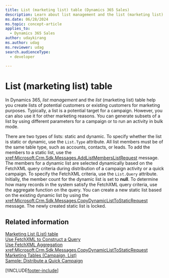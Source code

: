 ```yaml
---
title: List (marketing list) table (Dynamics 365 Sales)
description: Learn about list management and the list (marketing list) table that help you create lists of potential customers or existing customers for marketing purposes.
ms.date: 06/28/2024
ms.topic: concept-article
applies_to: 
  - Dynamics 365 Sales
author: udaykirang
ms.author: udag
ms.reviewer: udag
search.audienceType: 
  - developer

---
```

# List (marketing list) table

In Dynamics 365, *list management* and the *list* (marketing list) table help you create lists of potential customers or existing customers for marketing purposes. Typically, a list is a potential target for a campaign. However, you can also use it for other marketing reasons. You can generate subsets of a list by using different parameters for a campaign or to run an activity in bulk mode.  
  
 There are two types of lists: static and dynamic. To specify whether the list is static or dynamic, use the `List.Type` attribute. All list members must be of the same table type, such as accounts, contacts, or leads. To add the members to a static list, use the <xref:Microsoft.Crm.Sdk.Messages.AddListMembersListRequest> message. The members for a dynamic list are selected dynamically based on the FetchXML query criteria during distribution of a campaign activity or a quick campaign. To specify the FetchXML criteria, use the `List.Query` attribute. Initially, the member count for the dynamic list is set to **null**. To determine how many records in the system satisfy the FetchXML query criteria, use the aggregate function on the query. You can create a new static list based on the existing dynamic list by using the <xref:Microsoft.Crm.Sdk.Messages.CopyDynamicListToStaticRequest> message. The newly created static list is locked.  
  
## Related information  

 [Marketing List (List) table](../../developer/reference/entities/list.md)   
 [Use FetchXML to Construct a Query](/powerapps/developer/data-platform/use-fetchxml-construct-query)   
 [Use FetchXML Aggregation](/powerapps/developer/data-platform/use-fetchxml-aggregation)   
 <xref:Microsoft.Crm.Sdk.Messages.CopyDynamicListToStaticRequest>   
 [Marketing Tables (Campaign, List)](marketing-entities-campaign-list.md)   
 [Sample: Distribute a Quick Campaign](sample-distribute-a-quick-campaign.md)


[!INCLUDE[footer-include](../../includes/footer-banner.md)]
